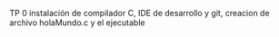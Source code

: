 TP 0 instalación de compilador C, IDE de desarrollo y git, creacion de archivo holaMundo.c y el ejecutable
